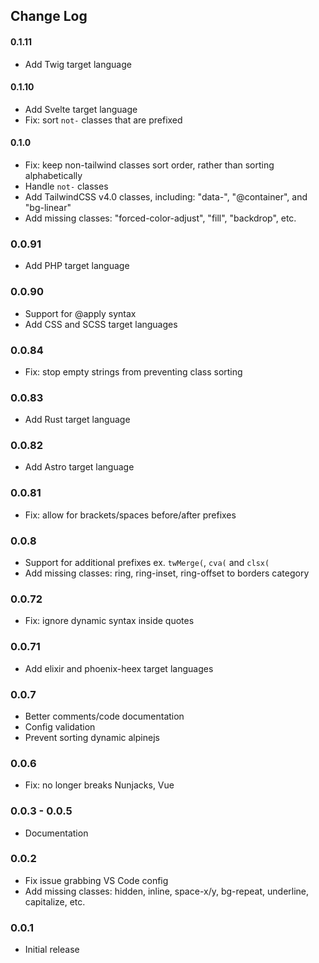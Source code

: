 ## Change Log

#### 0.1.11

- Add Twig target language

#### 0.1.10

- Add Svelte target language
- Fix: sort `not-` classes that are prefixed

#### 0.1.0

- Fix: keep non-tailwind classes sort order, rather than sorting alphabetically 
- Handle `not-` classes
- Add TailwindCSS v4.0 classes, including: "data-", "@container", and "bg-linear"
- Add missing classes: "forced-color-adjust", "fill", "backdrop", etc.

### 0.0.91

- Add PHP target language

### 0.0.90

- Support for @apply syntax
- Add CSS and SCSS target languages

### 0.0.84

- Fix: stop empty strings from preventing class sorting

### 0.0.83

- Add Rust target language

### 0.0.82

- Add Astro target language

### 0.0.81

- Fix: allow for brackets/spaces before/after prefixes

### 0.0.8

- Support for additional prefixes ex. `twMerge(`, `cva(` and `clsx(`
- Add missing classes: ring, ring-inset, ring-offset to borders category

### 0.0.72

- Fix: ignore dynamic syntax inside quotes

### 0.0.71

- Add elixir and phoenix-heex target languages

### 0.0.7

- Better comments/code documentation
- Config validation
- Prevent sorting dynamic alpinejs

### 0.0.6

- Fix: no longer breaks Nunjacks, Vue

### 0.0.3 - 0.0.5

- Documentation

### 0.0.2

- Fix issue grabbing VS Code config
- Add missing classes: hidden, inline, space-x/y, bg-repeat, underline, capitalize, etc.

### 0.0.1

- Initial release
